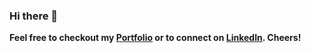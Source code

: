 ### Hi there 👋
**Feel free to checkout my [Portfolio](https://oliverklukas.github.io/) or to connect on [LinkedIn](https://www.linkedin.com/in/oliver-klukas/). Cheers!**
